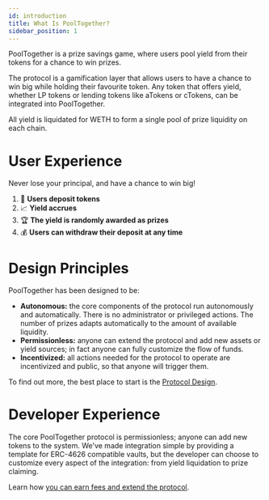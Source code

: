 ```yaml
---
id: introduction
title: What Is PoolTogether?
sidebar_position: 1
---
```


PoolTogether is a prize savings game, where users pool yield from their tokens for a chance to win prizes.

The protocol is a gamification layer that allows users to have a chance to win big while holding their favourite token. Any token that offers yield, whether LP tokens or lending tokens like aTokens or cTokens, can be integrated into PoolTogether.

All yield is liquidated for WETH to form a single pool of prize liquidity on each chain.

# User Experience

Never lose your principal, and have a chance to win big!

1. 🏦 **Users deposit tokens**
2. 📈 **Yield accrues**
3. 🏆 **The yield is randomly awarded as prizes**
4. 💰 **Users can withdraw their deposit at any time**

# Design Principles

PoolTogether has been designed to be:

- **Autonomous:** the core components of the protocol run autonomously and automatically. There is no administrator or privileged actions. The number of prizes adapts automatically to the amount of available liquidity.
- **Permissionless:** anyone can extend the protocol and add new assets or yield sources; in fact anyone can fully customize the flow of funds.
- **Incentivized:** all actions needed for the protocol to operate are incentivized and public, so that anyone will trigger them.

To find out more, the best place to start is the [Protocol Design](design/index.md).

# Developer Experience

The core PoolTogether protocol is permissionless; anyone can add new tokens to the system. We've made integration simple by providing a template for ERC-4626 compatible vaults, but the developer can choose to customize every aspect of the integration: from yield liquidation to prize claiming.

Learn how [you can earn fees and extend the protocol](guides/index.md).
